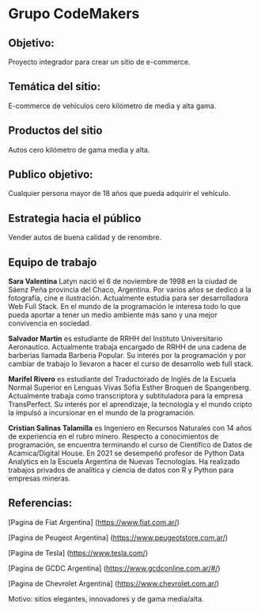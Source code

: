 
# Grupo CodeMakers
## Objetivo: 
Proyecto integrador para crear un sitio de e-commerce.

## Temática del sitio: 

E-commerce de vehículos cero kilómetro de media y alta gama.

## Productos del sitio

Autos cero kilómetro de gama media y alta. 

## Publico objetivo: 

Cualquier persona mayor de 18 años que pueda adquirir el vehículo.

## Estrategia hacia el público

Vender autos de buena calidad y de renombre.

## Equipo de trabajo

**Sara Valentina** Latyn nació el 6 de noviembre de 1998 en la ciudad de Sáenz Peña provincia del Chaco, Argentina. Por varios años se dedicó a la fotografía, cine e ilustración. Actualmente estudia para ser desarrolladora Web Full Stack. En el mundo de la programación le interesa todo lo que pueda aportar a tener un medio ambiente más sano y una mejor convivencia en sociedad. 

**Salvador Martin** es estudiante de RRHH del Instituto Universitario Aeronautico. Actualmente trabaja encargado de RRHH de una cadena de barberias llamada Barberia Popular. Su interés por la programación y por cambiar de trabajo lo llevaron a hacer el curso de desarrollo web full stack.

**Marifel Rivero** es estudiante del Traductorado de Inglés de la Escuela Normal Superior en Lenguas Vivas Sofía Esther Broquen de Spangenberg. Actualmente trabaja como transcriptora y subtituladora para la empresa TransPerfect. Su interés por el aprendizaje, la tecnología y el mundo cripto la impulsó a incursionar en el mundo de la programación. 

**Cristian Salinas Talamilla** es Ingeniero en Recursos Naturales con 14 años de experiencia en el rubro minero. Respecto a conocimientos de programación, se encuentra terminando el curso de Científico de Datos de Acamica/Digital House. En 2021 se desempeñó profesor de Python Data Analytics en la Escuela Argentina de Nuevas Tecnologías. Ha realizado trabajos privados de analítica y ciencia de datos con R y Python para empresas mineras.



## Referencias:

[Pagina de Fiat Argentina] (https://www.fiat.com.ar/)


[Pagina de Peugeot Argentina] (https://www.peugeotstore.com.ar/)


[Pagina de Tesla] (https://www.tesla.com/)


[Pagina de GCDC Argentina] (https://www.gcdconline.com.ar/#/)


[Pagina de Chevrolet Argentina] (https://www.chevrolet.com.ar/)

Motivo: sitios elegantes, innovadores y de gama media/alta.
